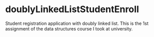 # doublyLinkedListStudentEnroll
Student registration application with doubly linked list. This is the 1st assignment of the data structures course I took at university.
